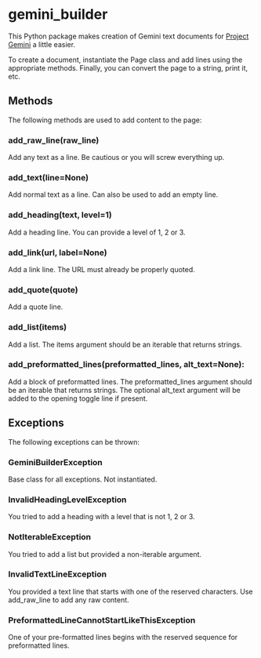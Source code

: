 # gemini_builder

This Python package makes creation of Gemini text documents for
[Project Gemini](https://gemini.circumlunar.space/) a little
easier.

To create a document, instantiate the Page class and add lines
using the appropriate methods. Finally, you can convert the
page to a string, print it, etc.

## Methods

The following methods are used to add content to the page:

### add_raw_line(raw_line)

Add any text as a line. Be cautious or you will screw everything up.

### add_text(line=None)

Add normal text as a line. Can also be used to add an empty line.

### add_heading(text, level=1)

Add a heading line. You can provide a level of 1, 2 or 3.

### add_link(url, label=None)

Add a link line. The URL must already be properly quoted.

### add_quote(quote)

Add a quote line.

### add_list(items)

Add a list. The items argument should be an iterable that returns strings.

### add_preformatted_lines(preformatted_lines, alt_text=None):

Add a block of preformatted lines. The preformatted_lines argument should be an iterable that returns strings. The optional alt_text argument will be added to the opening toggle line if present.

## Exceptions

The following exceptions can be thrown:

### GeminiBuilderException

Base class for all exceptions. Not instantiated.

### InvalidHeadingLevelException

You tried to add a heading with a level that is not 1, 2 or 3.

### NotIterableException

You tried to add a list but provided a non-iterable argument.

### InvalidTextLineException

You provided a text line that starts with one of the reserved characters. Use add_raw_line to add any raw content.

### PreformattedLineCannotStartLikeThisException

One of your pre-formatted lines begins with the reserved sequence for preformatted lines.